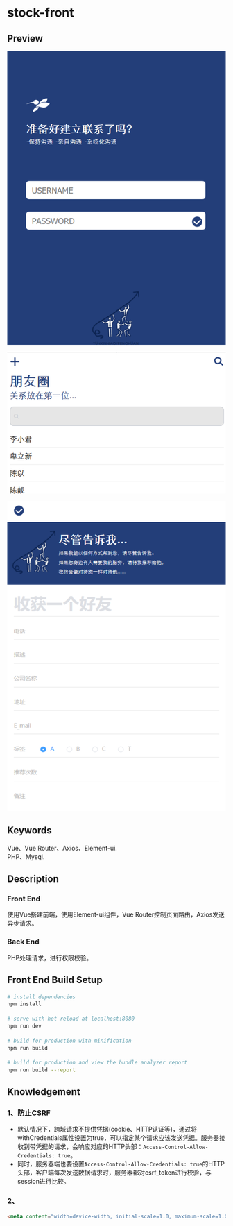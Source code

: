 # stock-front

## Preview
![index page](./preview-images/index.png)

![list page](./preview-images/list.png)

![add page](./preview-images/add.png)

## Keywords  
Vue、Vue Router、Axios、Element-ui.  
PHP、Mysql.

## Description
### Front End

使用Vue搭建前端，使用Element-ui组件，Vue Router控制页面路由，Axios发送异步请求。

### Back End  

PHP处理请求，进行权限校验。  

## Front End Build Setup
``` bash
# install dependencies
npm install

# serve with hot reload at localhost:8080
npm run dev

# build for production with minification
npm run build

# build for production and view the bundle analyzer report
npm run build --report
```

## Knowledgement

### 1、防止CSRF  
* 默认情况下，跨域请求不提供凭据(cookie、HTTP认证等)，通过将withCredentials属性设置为true，可以指定某个请求应该发送凭据。服务器接收到带凭据的请求，会响应对应的HTTP头部：`Access-Control-Allow-Credentials: true`。
* 同时，服务器端也要设置`Access-Control-Allow-Credentials: true`的HTTP头部，客户端每次发送数据请求时，服务器都对csrf_token进行校验，与session进行比较。

### 2、
``` html
<meta content="width=device-width, initial-scale=1.0, maximum-scale=1.0, minimum-scale=1.0, user-scalable=0" name="viewport">
```